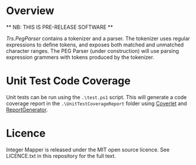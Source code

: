 # Overview

** NB: THIS IS PRE-RELEASE SOFTWARE **

_Trs.PegParser_ contains a tokenizer and a parser. The tokenizer uses regular expressions to define tokens, and exposes both matched and unmatched character ranges. The PEG Parser (under construction) will use parsing expression grammers with tokens produced by the tokenizer.

# Unit Test Code Coverage

Unit tests can be run using the `.\test.ps1` script. This will generate a code coverage report in the `.\UnitTestCoverageReport` folder using [Coverlet](https://github.com/tonerdo/coverlethttps://github.com/tonerdo/coverlet) and [ReportGenerator](https://github.com/danielpalme/ReportGenerator).

# Licence

Integer Mapper is released under the MIT open source licence. See LICENCE.txt in this repository for the full text.
